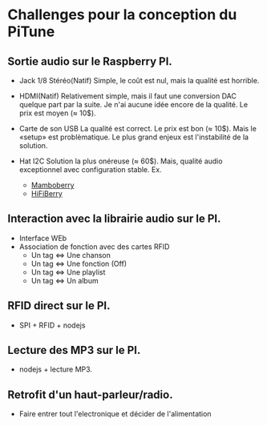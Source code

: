 # Challenges pour la conception du PiTune

## Sortie audio sur le Raspberry PI.

- Jack 1/8 Stéréo(Natif)
  Simple, le coût est nul, mais la qualité est horrible.

- HDMI(Natif)
  Relativement simple, mais il faut une conversion DAC quelque part par la suite. Je n'ai aucune idée encore de la qualité. Le prix est moyen (≈ 10$).

- Carte de son USB
  La qualité est correct. Le prix est bon (≈ 10$). Mais le «setup» est problèmatique. Le plus grand enjeux est l'instabilité de la solution.

- Hat I2C
  Solution la plus onéreuse (≈ 60$). Mais, qualité audio exceptionnel avec configuration stable.
  Ex.
  - [Mamboberry](https://volumio.org/product/collybia-mamboberry-ls-dac/)
  - [HiFiBerry](https://www.hifiberry.com/)

## Interaction avec la librairie audio sur le PI.

- Interface WEb
- Association de fonction avec des cartes RFID
  - Un tag <=> Une chanson
  - Un tag <=> Une fonction (Off)
  - Un tag <=> Une playlist
  - Un tag <=> Un album

## RFID direct sur le PI.

- SPI + RFID + nodejs

## Lecture des MP3 sur le PI.

- nodejs + lecture MP3.

## Retrofit d'un haut-parleur/radio.

- Faire entrer tout l'electronique et décider de l'alimentation

